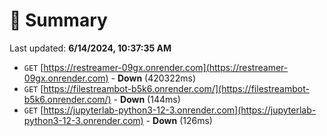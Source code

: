 # 📖 Summary
Last updated: **6/14/2024, 10:37:35 AM**

- `GET` [https://restreamer-09gx.onrender.com](https://restreamer-09gx.onrender.com) - **Down** (420322ms)
- `GET` [https://filestreambot-b5k6.onrender.com/](https://filestreambot-b5k6.onrender.com/) - **Down** (144ms)
- `GET` [https://jupyterlab-python3-12-3.onrender.com](https://jupyterlab-python3-12-3.onrender.com) - **Down** (126ms)
